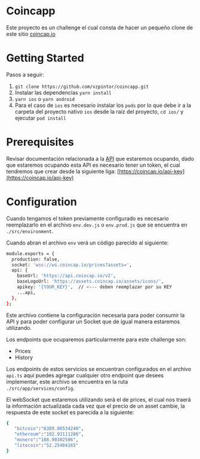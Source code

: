 # Coincapp

Este proyecto es un challenge el cual consta de hacer un pequeño clone de este sitio [coincap.io](https://coincap.io/)

# Getting Started

Pasos a seguir:

1. `git clone https://github.com/vzpintor/coincapp.git`
2. Instalar las dependencias `yarn install`
3. `yarn ios` o `yarn android`
4. Para el caso de `ios` es necesario instalar los `pods` por lo que debe ir a la carpeta del proyecto nativo `ios` desde la raíz del proyecto, `cd ios/` y ejecutar `pod install`

# Prerequisites

Revisar documentación relacionada a la [API](https://docs.coincap.io/#37dcec0b-1f7b-4d98-b152-0217a6798058) que estaremos ocupando, dado que estaremos ocupando esta API es necesario tener un token, el cual tendremos que crear desde la siguiente liga: [https://coincap.io/api-key](https://coincap.io/api-key)

# Configuration

Cuando tengamos el token previamente configurado es necesario reemplazarlo en el archivo `env.dev.js` o `env.prod.js` que se encuentra en `./src/environment`.

Cuando abran el archivo `env` verá un código parecido al siguiente:

```bash
module.exports = {
  production: false,
  socket: 'wss://ws.coincap.io/prices?assets=',
  api: {
    baseUrl: 'https://api.coincap.io/v2',
    baseLogoUrl: 'https://assets.coincap.io/assets/icons/',
    apikey: '{YOUR_KEY}',  // <--- deben reemplazar por su KEY
    ...api,
  },
};
```

Este archivo contiene la configuración necesaria para poder consumir la API y para poder configurar un Socket que de igual manera estaremos utilizando.

Los endpoints que ocuparemos particularmente para este challenge son:

- Prices
- History

Los endpoints de estos servicios se encuentran configurados en el archivo `api.ts` aquí puedes agregar cualquier otro endpoint que desees implementar, este archivo se encuentra en la ruta `./src/app/services/config`.

El webSocket que estaremos utilizando será el de prices, el cual nos traerá la información actualizada cada vez que el precio de un asset cambie, la respuesta de este socket es parecida a la siguiente:

```bash
{
   "bitcoin":"6389.06534240",
   "ethereum":"192.93111286",
   "monero":"108.90302506",
   "litecoin":"52.25484165"
}
```
